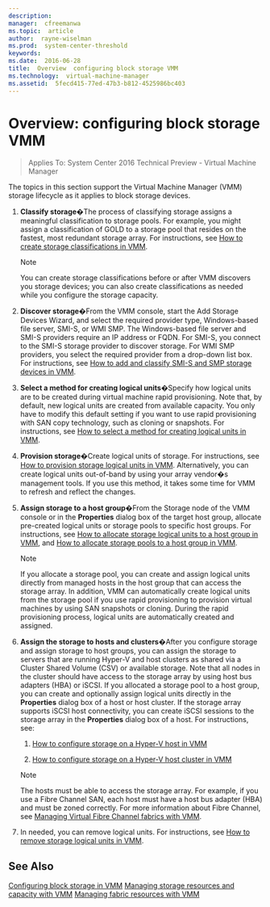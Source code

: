 ```yaml
---
description:  
manager:  cfreemanwa
ms.topic:  article
author:  rayne-wiselman
ms.prod:  system-center-threshold
keywords:  
ms.date:  2016-06-28
title:  Overview  configuring block storage VMM
ms.technology:  virtual-machine-manager
ms.assetid:  5fecd415-77ed-47b3-b812-4525986bc403
---
```


# Overview: configuring block storage VMM

>Applies To: System Center 2016 Technical Preview - Virtual Machine Manager

The topics in this section support the Virtual Machine Manager (VMM) storage lifecycle as it applies to block storage devices.

1.  **Classify storage**�The process of classifying storage assigns a meaningful classification to storage pools. For example, you might assign a classification of GOLD to a storage pool that resides on the fastest, most redundant storage array. For instructions, see [How to create storage classifications in VMM](How-to-create-storage-classifications-in-VMM.md).

    > [!NOTE]
    > You can create storage classifications before or after VMM discovers you storage devices; you can also create classifications as needed while you configure the storage capacity.

2.  **Discover storage**�From the VMM console, start the Add Storage Devices Wizard, and select the required provider type, Windows-based file server, SMI-S, or WMI SMP. The Windows-based file server and SMI-S providers require an IP address or FQDN. For SMI-S, you connect to the SMI-S storage provider to discover storage. For WMI SMP providers, you select the required provider from a drop-down list box. For instructions, see [How to add and classify SMI-S and SMP storage devices in VMM](How-to-add-and-classify-SMI-S-and-SMP-storage-devices-in-VMM.md).

3.  **Select a method for creating logical units**�Specify how logical units are to be created during virtual machine rapid provisioning. Note that, by default, new logical units are created from available capacity. You only have to modify this default setting if you want to use rapid provisioning with SAN copy technology, such as cloning or snapshots. For instructions, see [How to select a method for creating logical units in VMM](How-to-select-a-method-for-creating-logical-units-in-VMM.md).

4.  **Provision storage**�Create logical units of storage. For instructions, see [How to provision storage logical units in VMM](How-to-provision-storage-logical-units-in-VMM.md). Alternatively, you can create logical units out-of-band by using your array vendor�s management tools. If you use this method, it takes some time for VMM to refresh and reflect the changes.

5.  **Assign storage to a host group**�From the Storage node of the VMM console or in the **Properties** dialog box of the target host group, allocate pre-created logical units or storage pools to specific host groups. For instructions, see [How to allocate storage logical units to a host group in VMM](How-to-allocate-storage-logical-units-to-a-host-group-in-VMM.md), and [How to allocate storage pools to a host group in VMM](How-to-allocate-storage-pools-to-a-host-group-in-VMM.md).

    > [!NOTE]
    > If you allocate a storage pool, you can create and assign logical units directly from managed hosts in the host group that can access the storage array. In addition, VMM can automatically create logical units from the storage pool if you use rapid provisioning to provision virtual machines by using SAN snapshots or cloning. During the rapid provisioning process, logical units are automatically created and assigned.

6.  **Assign the storage to hosts and clusters**�After you configure storage and assign storage to host groups, you can assign the storage to servers that are running Hyper-V and host clusters as shared via a Cluster Shared Volume (CSV) or available storage. Note that all nodes in the cluster should have access to the storage array by using host bus adapters (HBA) or iSCSI. If you allocated a storage pool to a host group, you can create and optionally assign logical units directly in the **Properties** dialog box of a host or host cluster. If the storage array supports iSCSI host connectivity, you can create iSCSI sessions to the storage array in the **Properties** dialog box of a host. For instructions, see:

    1.  [How to configure storage on a Hyper-V host in VMM](How-to-configure-storage-on-a-Hyper-V-host-in-VMM.md)

    2.  [How to configure storage on a Hyper-V host cluster in VMM](How-to-configure-storage-on-a-Hyper-V-host-cluster-in-VMM.md)

    > [!NOTE]
    > The hosts must be able to access the storage array. For example, if you use a Fibre Channel SAN, each host must have a host bus adapter (HBA) and must be zoned correctly. For more information about Fibre Channel, see [Managing Virtual Fibre Channel fabrics with VMM](Managing-Virtual-Fibre-Channel-fabrics-with-VMM.md).

7.  In needed, you can remove logical units. For instructions, see [How to remove storage logical units in VMM](How-to-remove-storage-logical-units-in-VMM.md).

## See Also
[Configuring block storage in VMM](Configuring-block-storage-in-VMM.md)
[Managing storage resources and capacity with VMM](Managing-storage-resources-and-capacity-with-VMM.md)
[Managing fabric resources with VMM](Managing-fabric-resources-with-VMM.md)



